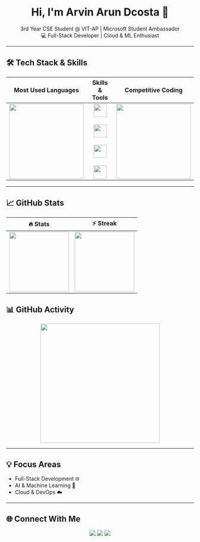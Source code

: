 <h1 align="center">Hi, I'm Arvin Arun Dcosta 👋</h1>
<p align="center">
3rd Year CSE Student @ VIT-AP | Microsoft Student Ambassador<br>
💻 Full-Stack Developer | Cloud & ML Enthusiast
</p>

---

## 🛠️ Tech Stack & Skills

<div align="center">

| Most Used Languages | Skills & Tools | Competitive Coding |
|:-----------------:|:--------------:|:----------------:|
| <img src="https://github-readme-stats.vercel.app/api/top-langs?username=Dcosta-Arvin-Arun&layout=compact&theme=radical&hide_border=true" height="200"> | <img src="https://skillicons.dev/icons?i=html,css,js,ts,react,nextjs,tailwind,figma" height="35"><br><br><img src="https://skillicons.dev/icons?i=django,express,nodejs,py,java" height="35"><br><br><img src="https://skillicons.dev/icons?i=mysql,prisma,aws,firebase" height="35"><br><br><img src="https://skillicons.dev/icons?i=git,github,vscode,linux,arduino" height="35"> | <img src="https://leetcard.jacoblin.cool/dcosta_arvin?theme=radical&ext=heatmap&border=0" height="200"> |

</div>


---

## 📈 GitHub Stats

<div align="center">

| 🔥 Stats | ⚡ Streak |
|:--------:|:---------:|
| <img src="https://github-readme-stats.vercel.app/api?username=Dcosta-Arvin-Arun&show_icons=true&theme=tokyonight&hide_border=true" height="160"/> | <img src="https://streak-stats.demolab.com?user=Dcosta-Arvin-Arun&theme=tokyonight&hide_border=true" height="160"/> |

</div>



## 📊 GitHub Activity

<div align="center">
  <img src="https://github-readme-activity-graph.vercel.app/graph?username=Dcosta-Arvin-Arun&bg_color=1a1b26&color=51afef&line=51afef&point=ff9e64&area_color=7aa2f7&hide_border=true" height="320" />
</div>

---

## 💡 Focus Areas

- Full-Stack Development 🌐  
- AI & Machine Learning 🤖  
- Cloud & DevOps ☁️  

---

## 🌐 Connect With Me  

<p align="center">
<a href="https://github.com/Dcosta-Arvin-Arun"><img src="https://img.shields.io/badge/GitHub-100000?style=for-the-badge&logo=github&logoColor=white"/></a>
<a href="https://linkedin.com/in/arvin-arun-dcosta-21a6002b5"><img src="https://img.shields.io/badge/LinkedIn-0077B5?style=for-the-badge&logo=linkedin&logoColor=white"/></a>
<a href="mailto:arvin.23bce7971@vitapstudent.ac.in"><img src="https://img.shields.io/badge/Email-D14836?style=for-the-badge&logo=gmail&logoColor=white"/></a>
</p>
